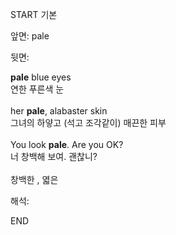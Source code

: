 START
기본

앞면:
pale


뒷면:
<div><b>pale</b> blue eyes <br></div><div>연한 푸른색 눈</div><div><br></div><div>her <strong>pale</strong>, alabaster skin <br></div><div><div><div>그녀의 하얗고 (석고 조각같이) 매끈한 피부</div></div></div><div><br></div><div>You look <strong>pale</strong>. Are you OK? <br></div><div><div><div>너 창백해 보여. 괜찮니?</div></div></div><div><br></div><div>창백한 , 엷은</div>


해석:
<!--ID: 1746614454393-->
END
